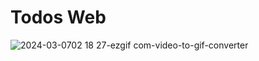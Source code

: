 # Todos Web

![2024-03-0702 18 27-ezgif com-video-to-gif-converter](https://github.com/heoMint/TodoList-react-ts/assets/121214030/4677c7d4-108d-4a3b-8f80-ac8d80628c0c)
